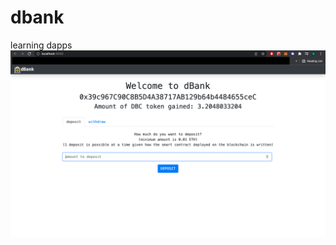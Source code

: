 # dbank
learning dapps
![alt text](https://github.com/EnrikoChavez/dbank/blob/master/example_image_homescreen.png?raw=true)
